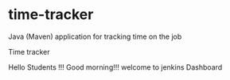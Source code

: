 # time-tracker
Java (Maven) application for tracking time on the job

Time tracker

Hello Students !!! Good morning!!! welcome to jenkins Dashboard
